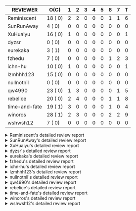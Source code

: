 |   REVIEWER    |  O(C)   | 1 | 2 | 3 | 4 | 5 | 6 | 7 | T |
|---------------|---------|---|---|---|---|---|---|---|---|
| Reminiscent   | 18 ( 0) | 2 | 2 | 0 | 0 | 0 | 1 | 1 | 6 |
| SunRunAway    |  4 ( 0) | 0 | 0 | 0 | 0 | 0 | 0 | 0 | 0 |
| XuHuaiyu      | 16 ( 0) | 1 | 0 | 0 | 0 | 0 | 0 | 0 | 1 |
| dyzsr         |  0 ( 0) | 0 | 0 | 0 | 0 | 0 | 0 | 0 | 0 |
| eurekaka      |  3 ( 1) | 0 | 0 | 0 | 0 | 0 | 0 | 0 | 0 |
| fzhedu        |  7 ( 0) | 0 | 0 | 0 | 0 | 0 | 1 | 2 | 3 |
| ichn-hu       | 10 ( 0) | 1 | 0 | 0 | 0 | 0 | 0 | 0 | 1 |
| lzmhhh123     | 15 ( 0) | 0 | 0 | 0 | 0 | 0 | 0 | 0 | 0 |
| nullnotnil    |  0 ( 0) | 0 | 0 | 0 | 0 | 0 | 0 | 0 | 0 |
| qw4990        | 23 ( 0) | 1 | 3 | 0 | 0 | 0 | 0 | 1 | 5 |
| rebelice      | 20 ( 0) | 2 | 4 | 0 | 0 | 0 | 1 | 1 | 8 |
| time-and-fate | 19 ( 1) | 3 | 0 | 0 | 0 | 0 | 1 | 0 | 4 |
| winoros       | 28 ( 1) | 2 | 3 | 0 | 0 | 0 | 2 | 2 | 9 |
| wshwsh12      |  7 ( 0) | 0 | 0 | 0 | 0 | 0 | 0 | 0 | 0 |


<details> 
  <summary>Reminiscent's detailed review report</summary> 

## To Be Reviewed

|    REPO    |                                                                                               PR                                                                                               | C | LASTED  |
|------------|------------------------------------------------------------------------------------------------------------------------------------------------------------------------------------------------|---|---------|
| tidb/23590 | [planner, table: optimize the list partition pruner for range query](https://github.com/pingcap/tidb/pull/23590)                                                                               |   | 214d16h |
| tidb/26474 | [planner: fix the unstable unit test TestTableFromMeta (#26463)](https://github.com/pingcap/tidb/pull/26474)                                                                                   |   | 96d16h  |
| tidb/26475 | [planner: fix the unstable unit test TestTableFromMeta (#26463)](https://github.com/pingcap/tidb/pull/26475)                                                                                   |   | 96d16h  |
| tidb/26491 | [planner: fix the unstable test TestOrderedResultModeOnOtherOperators (#26481)](https://github.com/pingcap/tidb/pull/26491)                                                                    |   | 95d23h  |
| tidb/26492 | [planner: fix the unstable test TestOrderedResultModeOnOtherOperators (#26481)](https://github.com/pingcap/tidb/pull/26492)                                                                    |   | 95d23h  |
| tidb/26498 | [planner: fix the unstable unit test `TestAnalyzeIncremental` (#26460)](https://github.com/pingcap/tidb/pull/26498)                                                                            |   | 95d20h  |
| tidb/26499 | [planner: fix the unstable unit test `TestAnalyzeIncremental` (#26460)](https://github.com/pingcap/tidb/pull/26499)                                                                            |   | 95d20h  |
| tidb/26503 | [planner: fix goroutine leak problem in some unit tests (#26500)](https://github.com/pingcap/tidb/pull/26503)                                                                                  |   | 95d19h  |
| tidb/27636 | [planner, expression: avoid exprs with side effects in column pruning and agg pushdown (#27370)](https://github.com/pingcap/tidb/pull/27636)                                                   |   | 60d17h  |
| tidb/27773 | [statistics: remove redundant assignment for statistics.Column.Count](https://github.com/pingcap/tidb/pull/27773)                                                                              |   | 54d16h  |
| tidb/27837 | [planner: fix wrong plan caused by shallow copy schema columns (#27798)](https://github.com/pingcap/tidb/pull/27837)                                                                           |   | 50d16h  |
| tidb/28836 | [planner: fix the issue that plan-cache cannot be aware of changes of unsigned flags (#28827)](https://github.com/pingcap/tidb/pull/28836)                                                     |   | 11d23h  |
| tidb/28878 | [docs: add design doc for analyze predicate columns](https://github.com/pingcap/tidb/pull/28878)                                                                                               |   | 11d15h  |
| tidb/28927 | [planner: fix the issue that cached IndexJoin plans may return wrong results after changing parameters (#28915)](https://github.com/pingcap/tidb/pull/28927)                                   |   | 8d9h    |
| tidb/28928 | [planner: fix the issue that cached IndexJoin plans may return wrong results after changing parameters (#28915)](https://github.com/pingcap/tidb/pull/28928)                                   |   | 8d9h    |
| tidb/28992 | [planner: add an extra safe-guard selection upon DataSource to prevent wrong results caused by wrong rebuilt range when using plan-cache (#28976)](https://github.com/pingcap/tidb/pull/28992) |   | 6d6h    |
| tidb/28993 | [planner: add an extra safe-guard selection upon DataSource to prevent wrong results caused by wrong rebuilt range when using plan-cache (#28976)](https://github.com/pingcap/tidb/pull/28993) |   | 6d6h    |
| tidb/28994 | [planner: add an extra safe-guard selection upon DataSource to prevent wrong results caused by wrong rebuilt range when using plan-cache (#28976)](https://github.com/pingcap/tidb/pull/28994) |   | 6d6h    |


## Reviewed in Last 7 Days

|    REPO    |                                                                                          PR                                                                                           | C | D |   R   |
|------------|---------------------------------------------------------------------------------------------------------------------------------------------------------------------------------------|---|---|-------|
| tidb/29100 | [planner: add more test cases about plan-cache with varied operators](https://github.com/pingcap/tidb/pull/29100)                                                                     |   | 1 | 0h    |
| tidb/29065 | [planner: add some test cases about pushed down operators with parameters when using plan-cache](https://github.com/pingcap/tidb/pull/29065)                                          |   | 1 | 16h   |
| tidb/29060 | [planner: add some test cases about changing parameter types when using plan-cache](https://github.com/pingcap/tidb/pull/29060)                                                       |   | 2 | 0h    |
| tidb/29053 | [planner: fix the unstable test TestGCBindRecord](https://github.com/pingcap/tidb/pull/29053)                                                                                         |   | 2 | 0h    |
| tidb/28428 | [*: support show column_stats_usage](https://github.com/pingcap/tidb/pull/28428)                                                                                                      |   | 6 | 24d0h |
| tidb/28976 | [planner: add an extra safe-guard selection upon DataSource to prevent wrong results caused by wrong rebuilt range when using plan-cache](https://github.com/pingcap/tidb/pull/28976) |   | 7 | 2h    |


</details> 


<details> 
  <summary>SunRunAway's detailed review report</summary> 

## To Be Reviewed

|    REPO    |                                                                        PR                                                                        | C | LASTED  |
|------------|--------------------------------------------------------------------------------------------------------------------------------------------------|---|---------|
| tidb/21834 | [planner: enhanced index range calculation plan](https://github.com/pingcap/tidb/pull/21834)                                                     |   | 314d18h |
| tidb/21956 | [planner/preprocessor: disallow into-outfile clause in some place](https://github.com/pingcap/tidb/pull/21956)                                   |   | 307d23h |
| tidb/25385 | [executor: global kill 32bits (local connID part)](https://github.com/pingcap/tidb/pull/25385)                                                   |   | 135d10h |
| tidb/27832 | [executor: fix a bug that can not insert null into a not null column in the empty SQL mode (#21237)](https://github.com/pingcap/tidb/pull/27832) |   | 50d16h  |


## Reviewed in Last 7 Days

| REPO | PR | C | D | R |
|------|----|---|---|---|


</details> 


<details> 
  <summary>XuHuaiyu's detailed review report</summary> 

## To Be Reviewed

|     REPO     |                                                               PR                                                                | C | LASTED  |
|--------------|---------------------------------------------------------------------------------------------------------------------------------|---|---------|
| docs-cn/5561 | [Add sql optimization-related docs to toc](https://github.com/pingcap/docs-cn/pull/5561)                                        |   | 246d15h |
| tidb/21401   | [expression: incompatibility with MySQL for ADDTIME()](https://github.com/pingcap/tidb/pull/21401)                              |   | 330d11h |
| docs-cn/6716 | [sysvar: add doc for tidb-restricted-read-only](https://github.com/pingcap/docs-cn/pull/6716)                                   |   | 96d18h  |
| tidb/26098   | [executor, planner: add support for SQL_CALC_FOUND_ROWS](https://github.com/pingcap/tidb/pull/26098)                            |   | 108d23h |
| tidb/26440   | [executor: a HashJoin demo in exchange parallel framework](https://github.com/pingcap/tidb/pull/26440)                          |   | 97d16h  |
| tidb/27315   | [go.mod: update parser to fix the parse error for subquery (#25647)](https://github.com/pingcap/tidb/pull/27315)                |   | 70d13h  |
| tidb/27378   | [distsql: fix goroutine/memory leak for streaming when query is cancelled (#27354)](https://github.com/pingcap/tidb/pull/27378) |   | 68d18h  |
| tidb/27396   | [*: set consistent assertion for DML](https://github.com/pingcap/tidb/pull/27396)                                               |   | 68d13h  |
| tidb/27403   | [expression: round function for int should use round half up rule](https://github.com/pingcap/tidb/pull/27403)                  |   | 68d11h  |
| tidb/27959   | [executor: fix Wrong warning for Out-of-Range and Overflow Handling](https://github.com/pingcap/tidb/pull/27959)                |   | 46d2h   |
| tidb/27992   | [planner: add sub plan info of shuffleReceiver when query explain analyze](https://github.com/pingcap/tidb/pull/27992)          |   | 43d15h  |
| tidb/28870   | [expression: Fix wrong result of hour function in vectorized expression (#28857)](https://github.com/pingcap/tidb/pull/28870)   |   | 11d17h  |
| tidb/28871   | [expression: Fix wrong result of hour function in vectorized expression (#28857)](https://github.com/pingcap/tidb/pull/28871)   |   | 11d17h  |
| tidb/28872   | [expression: Fix wrong result of hour function in vectorized expression (#28857)](https://github.com/pingcap/tidb/pull/28872)   |   | 11d17h  |
| tidb/28953   | [sessionctx: Fix SET GLOBAL tidb_skip_isolation_level_check=1 (#27898)](https://github.com/pingcap/tidb/pull/28953)             |   | 7d17h   |
| tidb/28957   | [sessionctx: Fix SET GLOBAL tidb_skip_isolation_level_check=1 (#27898)](https://github.com/pingcap/tidb/pull/28957)             |   | 7d16h   |


## Reviewed in Last 7 Days

|    REPO    |                                              PR                                              | C | D |  R  |
|------------|----------------------------------------------------------------------------------------------|---|---|-----|
| tidb/29083 | [expression: migrate generated tests to testify](https://github.com/pingcap/tidb/pull/29083) |   | 1 | 16h |


</details> 


<details> 
  <summary>dyzsr's detailed review report</summary> 

## To Be Reviewed

| REPO | PR | C | LASTED |
|------|----|---|--------|


## Reviewed in Last 7 Days

| REPO | PR | C | D | R |
|------|----|---|---|---|


</details> 


<details> 
  <summary>eurekaka's detailed review report</summary> 

## To Be Reviewed

|    REPO    |                                                PR                                                 | C | LASTED  |
|------------|---------------------------------------------------------------------------------------------------|---|---------|
| tidb/22416 | [core: fix subQuery at projection in only_full_group](https://github.com/pingcap/tidb/pull/22416) | Y | 283d11h |
| tidb/23316 | [planner: Fix rebuild range for prepared plan](https://github.com/pingcap/tidb/pull/23316)        |   | 225d17h |
| tidb/27099 | [planner: support expression index for view](https://github.com/pingcap/tidb/pull/27099)          |   | 76d19h  |


## Reviewed in Last 7 Days

| REPO | PR | C | D | R |
|------|----|---|---|---|


</details> 


<details> 
  <summary>fzhedu's detailed review report</summary> 

## To Be Reviewed

|    REPO    |                                                                         PR                                                                         | C | LASTED |
|------------|----------------------------------------------------------------------------------------------------------------------------------------------------|---|--------|
| tidb/28147 | [planner: fix can not found column bug (#28067)](https://github.com/pingcap/tidb/pull/28147)                                                       |   | 39d18h |
| tidb/28262 | [distsql: avoid false positive error log about `invalid cop task execution summaries length` (#28188)](https://github.com/pingcap/tidb/pull/28262) |   | 34d16h |
| tidb/28263 | [distsql: avoid false positive error log about `invalid cop task execution summaries length` (#28188)](https://github.com/pingcap/tidb/pull/28263) |   | 34d16h |
| tidb/28287 | [copr: Fix bug that mpp node availability detect does not work in some corner cases (#28201)](https://github.com/pingcap/tidb/pull/28287)          |   | 33d20h |
| tidb/28288 | [copr: Fix bug that mpp node availability detect does not work in some corner cases (#28201)](https://github.com/pingcap/tidb/pull/28288)          |   | 33d20h |
| tidb/28651 | [expression: not push invalid cast to tiflash (#28458)](https://github.com/pingcap/tidb/pull/28651)                                                |   | 18d18h |
| tidb/28652 | [expression: not push invalid cast to tiflash (#28458)](https://github.com/pingcap/tidb/pull/28652)                                                |   | 18d18h |


## Reviewed in Last 7 Days

|    REPO    |                                                           PR                                                           | C | D |   R   |
|------------|------------------------------------------------------------------------------------------------------------------------|---|---|-------|
| tics/3260  | [MPP: Restore concurrency before add ExchangeSenders](https://github.com/pingcap/tics/pull/3260)                       |   | 6 | 1d22h |
| tidb/28981 | [copr: (hotfix)MPP balance regions between TiFlash nodes with continuity.](https://github.com/pingcap/tidb/pull/28981) |   | 7 | 2h    |
| tidb/28972 | [copr: MPP balance regions between TiFlash nodes with continuity.](https://github.com/pingcap/tidb/pull/28972)         |   | 7 | 1h    |


</details> 


<details> 
  <summary>ichn-hu's detailed review report</summary> 

## To Be Reviewed

|     REPO     |                                                                         PR                                                                         | C | LASTED  |
|--------------|----------------------------------------------------------------------------------------------------------------------------------------------------|---|---------|
| tidb/20903   | [planner: fix confused and unnecessary double-projection in plans.](https://github.com/pingcap/tidb/pull/20903)                                    |   | 354d17h |
| docs-cn/7238 | [system-variables: correct the description of tidb_allow_fallback_to_tikv](https://github.com/pingcap/docs-cn/pull/7238)                           |   | 26d19h  |
| tidb/22631   | [executor: refine window processor](https://github.com/pingcap/tidb/pull/22631)                                                                    |   | 268d23h |
| tidb/27119   | [executor: fix json_objectagg() on varbinary type](https://github.com/pingcap/tidb/pull/27119)                                                     |   | 76d16h  |
| tidb/27403   | [expression: round function for int should use round half up rule](https://github.com/pingcap/tidb/pull/27403)                                     |   | 68d11h  |
| tidb/27451   | [expression: fix wrong result for date add sub (#27244)](https://github.com/pingcap/tidb/pull/27451)                                               |   | 67d16h  |
| tidb/28262   | [distsql: avoid false positive error log about `invalid cop task execution summaries length` (#28188)](https://github.com/pingcap/tidb/pull/28262) |   | 34d16h  |
| tidb/28666   | [executor: fill extra partition ID column in UnionScan executor](https://github.com/pingcap/tidb/pull/28666)                                       |   | 18d11h  |
| tidb/28990   | [planner: Forcing aligning the null flag for the projection under union](https://github.com/pingcap/tidb/pull/28990)                               |   | 6d11h   |
| tidb/29057   | [Executor,MPP: Send schema in ExchangeSender](https://github.com/pingcap/tidb/pull/29057)                                                          |   | 1d19h   |


## Reviewed in Last 7 Days

|    REPO    |                                                           PR                                                            | C | D | R  |
|------------|-------------------------------------------------------------------------------------------------------------------------|---|---|----|
| tidb/29095 | [execution: increase timeout for dispatching mpp tasks from 1min -> 5 mins](https://github.com/pingcap/tidb/pull/29095) |   | 1 | 1h |


</details> 


<details> 
  <summary>lzmhhh123's detailed review report</summary> 

## To Be Reviewed

|    REPO    |                                                                        PR                                                                        | C | LASTED  |
|------------|--------------------------------------------------------------------------------------------------------------------------------------------------|---|---------|
| tidb/22631 | [executor: refine window processor](https://github.com/pingcap/tidb/pull/22631)                                                                  |   | 268d23h |
| tidb/26005 | [expression: fix cast string like '.1a1' to decimal has no warnings information](https://github.com/pingcap/tidb/pull/26005)                     |   | 112d13h |
| tidb/26152 | [types: year function can't handle some date string](https://github.com/pingcap/tidb/pull/26152)                                                 |   | 106d14h |
| tikv/10616 | [copr: fix Max/Min bug when comparing signed and unsigned int64 (#10167)](https://github.com/tikv/tikv/pull/10616)                               |   | 95d21h  |
| tikv/10617 | [copr: fix Max/Min bug when comparing signed and unsigned int64 (#10167)](https://github.com/tikv/tikv/pull/10617)                               |   | 95d21h  |
| tidb/27212 | [planner: fix wrong charset about union result of date type and int](https://github.com/pingcap/tidb/pull/27212)                                 |   | 74d14h  |
| tidb/27611 | [types: fix incorrect return type about if function when argument type contains bit](https://github.com/pingcap/tidb/pull/27611)                 |   | 61d14h  |
| tidb/27832 | [executor: fix a bug that can not insert null into a not null column in the empty SQL mode (#21237)](https://github.com/pingcap/tidb/pull/27832) |   | 50d16h  |
| tidb/27954 | [planner: Fix Empty string has different meanings in SELECT and UPDATE](https://github.com/pingcap/tidb/pull/27954)                              |   | 46d16h  |
| tidb/28651 | [expression: not push invalid cast to tiflash (#28458)](https://github.com/pingcap/tidb/pull/28651)                                              |   | 18d18h  |
| tidb/28652 | [expression: not push invalid cast to tiflash (#28458)](https://github.com/pingcap/tidb/pull/28652)                                              |   | 18d18h  |
| tidb/28656 | [distsql: fix copr cache events metric](https://github.com/pingcap/tidb/pull/28656)                                                              |   | 18d17h  |
| tidb/28813 | [expression: simplify canFuncBePushed logic ](https://github.com/pingcap/tidb/pull/28813)                                                        |   | 12d19h  |
| tidb/28924 | [planner: reject non-top sort for MPP](https://github.com/pingcap/tidb/pull/28924)                                                               |   | 8d13h   |
| tidb/28990 | [planner: Forcing aligning the null flag for the projection under union](https://github.com/pingcap/tidb/pull/28990)                             |   | 6d11h   |


## Reviewed in Last 7 Days

| REPO | PR | C | D | R |
|------|----|---|---|---|


</details> 


<details> 
  <summary>nullnotnil's detailed review report</summary> 

## To Be Reviewed

| REPO | PR | C | LASTED |
|------|----|---|--------|


## Reviewed in Last 7 Days

| REPO | PR | C | D | R |
|------|----|---|---|---|


</details> 


<details> 
  <summary>qw4990's detailed review report</summary> 

## To Be Reviewed

|     REPO     |                                                                  PR                                                                  | C | LASTED  |
|--------------|--------------------------------------------------------------------------------------------------------------------------------------|---|---------|
| docs-cn/5561 | [Add sql optimization-related docs to toc](https://github.com/pingcap/docs-cn/pull/5561)                                             |   | 246d15h |
| tidb/21018   | [planner: don't push down null sensitive join conditions (#19620)](https://github.com/pingcap/tidb/pull/21018)                       |   | 348d17h |
| docs-cn/7237 | [Add restriction information for index merge to avoid misuse](https://github.com/pingcap/docs-cn/pull/7237)                          |   | 26d19h  |
| tidb/23590   | [planner, table: optimize the list partition pruner for range query](https://github.com/pingcap/tidb/pull/23590)                     |   | 214d16h |
| tidb/26323   | [planner: use multi-layer projections for subquery selection (#8190)](https://github.com/pingcap/tidb/pull/26323)                    |   | 100d6h  |
| tidb/26440   | [executor: a HashJoin demo in exchange parallel framework](https://github.com/pingcap/tidb/pull/26440)                               |   | 97d16h  |
| tidb/26499   | [planner: fix the unstable unit test `TestAnalyzeIncremental` (#26460)](https://github.com/pingcap/tidb/pull/26499)                  |   | 95d20h  |
| tidb/27315   | [go.mod: update parser to fix the parse error for subquery (#25647)](https://github.com/pingcap/tidb/pull/27315)                     |   | 70d13h  |
| tidb/27396   | [*: set consistent assertion for DML](https://github.com/pingcap/tidb/pull/27396)                                                    |   | 68d13h  |
| tidb/28038   | [*: collect column stats usage and periodically dump to the system table](https://github.com/pingcap/tidb/pull/28038)                |   | 42d16h  |
| tidb/28295   | [planner: keep the original join schema in predicate pushdown (#24862)](https://github.com/pingcap/tidb/pull/28295)                  |   | 33d16h  |
| tidb/28301   | [statistics: migrate test-infra to testify for statistics/handle/gc_test.go](https://github.com/pingcap/tidb/pull/28301)             |   | 33d8h   |
| tidb/28333   | [executor: fix detaching from GlobalTracker before executing select query](https://github.com/pingcap/tidb/pull/28333)               |   | 31d15h  |
| tidb/28666   | [executor: fill extra partition ID column in UnionScan executor](https://github.com/pingcap/tidb/pull/28666)                         |   | 18d11h  |
| tidb/28719   | [statistics: fix auto analyze triggered out of specified time (#28703)](https://github.com/pingcap/tidb/pull/28719)                  |   | 15d16h  |
| tidb/28721   | [statistics: fix auto analyze triggered out of specified time (#28703)](https://github.com/pingcap/tidb/pull/28721)                  |   | 15d16h  |
| tidb/28723   | [statistics: fix auto analyze triggered out of specified time (#28703)](https://github.com/pingcap/tidb/pull/28723)                  |   | 15d16h  |
| tidb/28744   | [planner: clone possible properties before saving them is unnecessary](https://github.com/pingcap/tidb/pull/28744)                   |   | 14d23h  |
| tidb/28819   | [planner: fix the wrong partition pruning when some conditions is out of range (#28296)](https://github.com/pingcap/tidb/pull/28819) |   | 12d18h  |
| tidb/28878   | [docs: add design doc for analyze predicate columns](https://github.com/pingcap/tidb/pull/28878)                                     |   | 11d15h  |
| tidb/28953   | [sessionctx: Fix SET GLOBAL tidb_skip_isolation_level_check=1 (#27898)](https://github.com/pingcap/tidb/pull/28953)                  |   | 7d17h   |
| tidb/28957   | [sessionctx: Fix SET GLOBAL tidb_skip_isolation_level_check=1 (#27898)](https://github.com/pingcap/tidb/pull/28957)                  |   | 7d16h   |
| tidb/28984   | [config, planner: Change prepared-plan-cache.capacity default size from 100 to 1000](https://github.com/pingcap/tidb/pull/28984)     |   | 6d15h   |


## Reviewed in Last 7 Days

|    REPO    |                                                    PR                                                     | C | D |   R    |
|------------|-----------------------------------------------------------------------------------------------------------|---|---|--------|
| tipb/236   | [proto: add sample rate for analyze request](https://github.com/pingcap/tipb/pull/236)                    |   | 1 | 68d12h |
| tidb/28840 | [planner: add more test cases for plan cache](https://github.com/pingcap/tidb/pull/28840)                 |   | 2 | 10d4h  |
| tidb/28944 | [planner: allow refineArgs for plan cache in some situations](https://github.com/pingcap/tidb/pull/28944) |   | 2 | 6d1h   |
| tidb/28961 | [parser: add new analyze option `SAMPLERATE`](https://github.com/pingcap/tidb/pull/28961)                 |   | 2 | 5d18h  |
| tidb/28956 | [executor: refactor plan replayer](https://github.com/pingcap/tidb/pull/28956)                            |   | 7 | 1d0h   |


</details> 


<details> 
  <summary>rebelice's detailed review report</summary> 

## To Be Reviewed

|     REPO     |                                                                                               PR                                                                                               | C | LASTED  |
|--------------|------------------------------------------------------------------------------------------------------------------------------------------------------------------------------------------------|---|---------|
| docs/5185    | [sql-statements, information-schema: add `END_TIME` field for table `ANALYZE_STATUS`](https://github.com/pingcap/docs/pull/5185)                                                               |   | 208d17h |
| docs-cn/5916 | [sql-statements, information-schema: add `END_TIME` field for table `ANALYZE_STATUS`](https://github.com/pingcap/docs-cn/pull/5916)                                                            |   | 208d17h |
| tidb/24033   | [statistics: fix some unstable tests in global stats (#23502)](https://github.com/pingcap/tidb/pull/24033)                                                                                     |   | 195d9h  |
| tidb/24669   | [planner: fix "order by + num " can use a column not in select fields](https://github.com/pingcap/tidb/pull/24669)                                                                             |   | 165d16h |
| tidb/26474   | [planner: fix the unstable unit test TestTableFromMeta (#26463)](https://github.com/pingcap/tidb/pull/26474)                                                                                   |   | 96d16h  |
| tidb/26475   | [planner: fix the unstable unit test TestTableFromMeta (#26463)](https://github.com/pingcap/tidb/pull/26475)                                                                                   |   | 96d16h  |
| tidb/26491   | [planner: fix the unstable test TestOrderedResultModeOnOtherOperators (#26481)](https://github.com/pingcap/tidb/pull/26491)                                                                    |   | 95d23h  |
| tidb/26492   | [planner: fix the unstable test TestOrderedResultModeOnOtherOperators (#26481)](https://github.com/pingcap/tidb/pull/26492)                                                                    |   | 95d23h  |
| tidb/26498   | [planner: fix the unstable unit test `TestAnalyzeIncremental` (#26460)](https://github.com/pingcap/tidb/pull/26498)                                                                            |   | 95d20h  |
| tidb/26499   | [planner: fix the unstable unit test `TestAnalyzeIncremental` (#26460)](https://github.com/pingcap/tidb/pull/26499)                                                                            |   | 95d20h  |
| tidb/26505   | [planner: fix goroutine leak problem in some unit tests (#26500)](https://github.com/pingcap/tidb/pull/26505)                                                                                  |   | 95d19h  |
| tidb/28038   | [*: collect column stats usage and periodically dump to the system table](https://github.com/pingcap/tidb/pull/28038)                                                                          |   | 42d16h  |
| tidb/28317   | [planner: remove duplicate predicates in the Selection operator](https://github.com/pingcap/tidb/pull/28317)                                                                                   |   | 32d8h   |
| tidb/28819   | [planner: fix the wrong partition pruning when some conditions is out of range (#28296)](https://github.com/pingcap/tidb/pull/28819)                                                           |   | 12d18h  |
| tidb/28836   | [planner: fix the issue that plan-cache cannot be aware of changes of unsigned flags (#28827)](https://github.com/pingcap/tidb/pull/28836)                                                     |   | 11d23h  |
| tidb/28878   | [docs: add design doc for analyze predicate columns](https://github.com/pingcap/tidb/pull/28878)                                                                                               |   | 11d15h  |
| tidb/28992   | [planner: add an extra safe-guard selection upon DataSource to prevent wrong results caused by wrong rebuilt range when using plan-cache (#28976)](https://github.com/pingcap/tidb/pull/28992) |   | 6d6h    |
| tidb/28993   | [planner: add an extra safe-guard selection upon DataSource to prevent wrong results caused by wrong rebuilt range when using plan-cache (#28976)](https://github.com/pingcap/tidb/pull/28993) |   | 6d6h    |
| tidb/28994   | [planner: add an extra safe-guard selection upon DataSource to prevent wrong results caused by wrong rebuilt range when using plan-cache (#28976)](https://github.com/pingcap/tidb/pull/28994) |   | 6d6h    |
| tidb/29061   | [planner: fix outerJoinEliminator couldn't be applied in some cases](https://github.com/pingcap/tidb/pull/29061)                                                                               |   | 1d17h   |


## Reviewed in Last 7 Days

|    REPO    |                                                                                          PR                                                                                           | C | D |  R   |
|------------|---------------------------------------------------------------------------------------------------------------------------------------------------------------------------------------|---|---|------|
| tidb/29122 | [planner: fix the issue that some IndexJoin plans cannot use plan-cache](https://github.com/pingcap/tidb/pull/29122)                                                                  |   | 1 | 0h   |
| tidb/29100 | [planner: add more test cases about plan-cache with varied operators](https://github.com/pingcap/tidb/pull/29100)                                                                     |   | 1 | 0h   |
| tidb/29065 | [planner: add some test cases about pushed down operators with parameters when using plan-cache](https://github.com/pingcap/tidb/pull/29065)                                          |   | 2 | 0h   |
| tidb/29060 | [planner: add some test cases about changing parameter types when using plan-cache](https://github.com/pingcap/tidb/pull/29060)                                                       |   | 2 | 0h   |
| tidb/28944 | [planner: allow refineArgs for plan cache in some situations](https://github.com/pingcap/tidb/pull/28944)                                                                             |   | 2 | 6d1h |
| tidb/29053 | [planner: fix the unstable test TestGCBindRecord](https://github.com/pingcap/tidb/pull/29053)                                                                                         |   | 2 | 1h   |
| tidb/28840 | [planner: add more test cases for plan cache](https://github.com/pingcap/tidb/pull/28840)                                                                                             |   | 6 | 6d5h |
| tidb/28976 | [planner: add an extra safe-guard selection upon DataSource to prevent wrong results caused by wrong rebuilt range when using plan-cache](https://github.com/pingcap/tidb/pull/28976) |   | 7 | 1h   |


</details> 


<details> 
  <summary>time-and-fate's detailed review report</summary> 

## To Be Reviewed

|    REPO    |                                                                          PR                                                                           | C | LASTED  |
|------------|-------------------------------------------------------------------------------------------------------------------------------------------------------|---|---------|
| tidb/22416 | [core: fix subQuery at projection in only_full_group](https://github.com/pingcap/tidb/pull/22416)                                                     | Y | 283d11h |
| tidb/25390 | [planner/core: fix `isTableAliasDuplicate`, use `schema.name` as key when table has a alias name](https://github.com/pingcap/tidb/pull/25390)         |   | 134d19h |
| tidb/26474 | [planner: fix the unstable unit test TestTableFromMeta (#26463)](https://github.com/pingcap/tidb/pull/26474)                                          |   | 96d16h  |
| tidb/26475 | [planner: fix the unstable unit test TestTableFromMeta (#26463)](https://github.com/pingcap/tidb/pull/26475)                                          |   | 96d16h  |
| tidb/26498 | [planner: fix the unstable unit test `TestAnalyzeIncremental` (#26460)](https://github.com/pingcap/tidb/pull/26498)                                   |   | 95d20h  |
| tidb/26499 | [planner: fix the unstable unit test `TestAnalyzeIncremental` (#26460)](https://github.com/pingcap/tidb/pull/26499)                                   |   | 95d20h  |
| tidb/26713 | [planner: use the converted datum based on the target column to point get](https://github.com/pingcap/tidb/pull/26713)                                |   | 90d11h  |
| tidb/27773 | [statistics: remove redundant assignment for statistics.Column.Count](https://github.com/pingcap/tidb/pull/27773)                                     |   | 54d16h  |
| tidb/28295 | [planner: keep the original join schema in predicate pushdown (#24862)](https://github.com/pingcap/tidb/pull/28295)                                   |   | 33d16h  |
| tidb/28444 | [planner: fix the issue that planner may cache invalid plans for joins in some cases (#28432)](https://github.com/pingcap/tidb/pull/28444)            |   | 28d23h  |
| tidb/28445 | [planner: fix the issue that planner may cache invalid plans for joins in some cases (#28432)](https://github.com/pingcap/tidb/pull/28445)            |   | 28d23h  |
| tidb/28446 | [planner: fix the issue that planner may cache invalid plans for joins in some cases (#28432)](https://github.com/pingcap/tidb/pull/28446)            |   | 28d23h  |
| tidb/28491 | [util/ranger: check boundary condition when taking intersection of two columnValues](https://github.com/pingcap/tidb/pull/28491)                      |   | 26d20h  |
| tidb/28554 | [planner, statistics, sessionctx: add variable to enable/disable the outdated statistics to pseudo logic](https://github.com/pingcap/tidb/pull/28554) |   | 19d20h  |
| tidb/28819 | [planner: fix the wrong partition pruning when some conditions is out of range (#28296)](https://github.com/pingcap/tidb/pull/28819)                  |   | 12d18h  |
| tidb/28829 | [*: finer estimation of avg row size when column stats are unavailable in GetAvgRowSize](https://github.com/pingcap/tidb/pull/28829)                  |   | 12d14h  |
| tidb/28878 | [docs: add design doc for analyze predicate columns](https://github.com/pingcap/tidb/pull/28878)                                                      |   | 11d15h  |
| tidb/28990 | [planner: Forcing aligning the null flag for the projection under union](https://github.com/pingcap/tidb/pull/28990)                                  |   | 6d11h   |
| tidb/29061 | [planner: fix outerJoinEliminator couldn't be applied in some cases](https://github.com/pingcap/tidb/pull/29061)                                      |   | 1d17h   |


## Reviewed in Last 7 Days

|    REPO    |                                              PR                                               | C | D |   R    |
|------------|-----------------------------------------------------------------------------------------------|---|---|--------|
| tidb/28999 | [statistics: introduce bernoulli sampling method](https://github.com/pingcap/tidb/pull/28999) |   | 1 | 5d8h   |
| tidb/28924 | [planner: reject non-top sort for MPP](https://github.com/pingcap/tidb/pull/28924)            |   | 1 | 7d21h  |
| tipb/236   | [proto: add sample rate for analyze request](https://github.com/pingcap/tipb/pull/236)        |   | 1 | 68d12h |
| tidb/28961 | [parser: add new analyze option `SAMPLERATE`](https://github.com/pingcap/tidb/pull/28961)     |   | 6 | 2d1h   |


</details> 


<details> 
  <summary>winoros's detailed review report</summary> 

## To Be Reviewed

|     REPO     |                                                                                PR                                                                                 | C | LASTED  |
|--------------|-------------------------------------------------------------------------------------------------------------------------------------------------------------------|---|---------|
| tidb/20903   | [planner: fix confused and unnecessary double-projection in plans.](https://github.com/pingcap/tidb/pull/20903)                                                   |   | 354d17h |
| docs-cn/5916 | [sql-statements, information-schema: add `END_TIME` field for table `ANALYZE_STATUS`](https://github.com/pingcap/docs-cn/pull/5916)                               |   | 208d17h |
| docs/5783    | [migration: Add information about Vitess to TiDB migration](https://github.com/pingcap/docs/pull/5783)                                                            |   | 134d5h  |
| tidb/21018   | [planner: don't push down null sensitive join conditions (#19620)](https://github.com/pingcap/tidb/pull/21018)                                                    |   | 348d17h |
| tidb/22416   | [core: fix subQuery at projection in only_full_group](https://github.com/pingcap/tidb/pull/22416)                                                                 | Y | 283d11h |
| tidb/22478   | [planner, executor: fix query partition table with global unique index get wrong result](https://github.com/pingcap/tidb/pull/22478)                              |   | 278d13h |
| tidb/24138   | [planner: Add Equivalence Rules to Transform BinaryOptSubquery to ExistsSubquery](https://github.com/pingcap/tidb/pull/24138)                                     |   | 190d12h |
| tidb/26323   | [planner: use multi-layer projections for subquery selection (#8190)](https://github.com/pingcap/tidb/pull/26323)                                                 |   | 100d6h  |
| tidb/26474   | [planner: fix the unstable unit test TestTableFromMeta (#26463)](https://github.com/pingcap/tidb/pull/26474)                                                      |   | 96d16h  |
| tidb/26475   | [planner: fix the unstable unit test TestTableFromMeta (#26463)](https://github.com/pingcap/tidb/pull/26475)                                                      |   | 96d16h  |
| tidb/26492   | [planner: fix the unstable test TestOrderedResultModeOnOtherOperators (#26481)](https://github.com/pingcap/tidb/pull/26492)                                       |   | 95d23h  |
| tidb/26503   | [planner: fix goroutine leak problem in some unit tests (#26500)](https://github.com/pingcap/tidb/pull/26503)                                                     |   | 95d19h  |
| tidb/26505   | [planner: fix goroutine leak problem in some unit tests (#26500)](https://github.com/pingcap/tidb/pull/26505)                                                     |   | 95d19h  |
| tidb/27636   | [planner, expression: avoid exprs with side effects in column pruning and agg pushdown (#27370)](https://github.com/pingcap/tidb/pull/27636)                      |   | 60d17h  |
| tidb/28295   | [planner: keep the original join schema in predicate pushdown (#24862)](https://github.com/pingcap/tidb/pull/28295)                                               |   | 33d16h  |
| tidb/28491   | [util/ranger: check boundary condition when taking intersection of two columnValues](https://github.com/pingcap/tidb/pull/28491)                                  |   | 26d20h  |
| tidb/28719   | [statistics: fix auto analyze triggered out of specified time (#28703)](https://github.com/pingcap/tidb/pull/28719)                                               |   | 15d16h  |
| tidb/28721   | [statistics: fix auto analyze triggered out of specified time (#28703)](https://github.com/pingcap/tidb/pull/28721)                                               |   | 15d16h  |
| tidb/28723   | [statistics: fix auto analyze triggered out of specified time (#28703)](https://github.com/pingcap/tidb/pull/28723)                                               |   | 15d16h  |
| tidb/28744   | [planner: clone possible properties before saving them is unnecessary](https://github.com/pingcap/tidb/pull/28744)                                                |   | 14d23h  |
| tidb/28748   | [planner/cascades: fill group stats](https://github.com/pingcap/tidb/pull/28748)                                                                                  |   | 14d22h  |
| tidb/28759   | [planner: make constant propagation more stringently](https://github.com/pingcap/tidb/pull/28759)                                                                 |   | 14d17h  |
| tidb/28878   | [docs: add design doc for analyze predicate columns](https://github.com/pingcap/tidb/pull/28878)                                                                  |   | 11d15h  |
| tidb/28924   | [planner: reject non-top sort for MPP](https://github.com/pingcap/tidb/pull/28924)                                                                                |   | 8d13h   |
| tidb/28927   | [planner: fix the issue that cached IndexJoin plans may return wrong results after changing parameters (#28915)](https://github.com/pingcap/tidb/pull/28927)      |   | 8d9h    |
| tidb/28928   | [planner: fix the issue that cached IndexJoin plans may return wrong results after changing parameters (#28915)](https://github.com/pingcap/tidb/pull/28928)      |   | 8d9h    |
| tidb/29072   | [session, statistics: fix "data too long for column 'xxx_bound'" when analyze tables with very long strings (#28800)](https://github.com/pingcap/tidb/pull/29072) |   | 1d14h   |
| tidb/29073   | [session, statistics: fix "data too long for column 'xxx_bound'" when analyze tables with very long strings (#28800)](https://github.com/pingcap/tidb/pull/29073) |   | 1d14h   |


## Reviewed in Last 7 Days

|    REPO    |                                                                            PR                                                                            | C | D |   R    |
|------------|----------------------------------------------------------------------------------------------------------------------------------------------------------|---|---|--------|
| tidb/29056 | [parser: support analyze/stats options when create/alter table](https://github.com/pingcap/tidb/pull/29056)                                              |   | 1 | 1d6h   |
| tidb/28924 | [planner: reject non-top sort for MPP](https://github.com/pingcap/tidb/pull/28924)                                                                       |   | 1 | 7d18h  |
| tidb/29024 | [*: implement analyze columns c1, ..., cn](https://github.com/pingcap/tidb/pull/29024)                                                                   |   | 2 | 4d7h   |
| tidb/28879 | [planner: make the error of access path miss more user friendly](https://github.com/pingcap/tidb/pull/28879)                                             |   | 2 | 9d23h  |
| tidb/28554 | [planner, statistics, sessionctx: add variable to enable/disable the outdated statistics to pseudo logic](https://github.com/pingcap/tidb/pull/28554)    |   | 2 | 17d23h |
| tidb/28800 | [session, statistics: fix "data too long for column 'xxx_bound'" when analyze tables with very long strings](https://github.com/pingcap/tidb/pull/28800) |   | 6 | 7d16h  |
| tidb/28829 | [*: finer estimation of avg row size when column stats are unavailable in GetAvgRowSize](https://github.com/pingcap/tidb/pull/28829)                     |   | 6 | 6d21h  |
| tidb/28987 | [*: table-level analyze options for both manual and auto analyze](https://github.com/pingcap/tidb/pull/28987)                                            |   | 7 | 4h     |
| tidb/28428 | [*: support show column_stats_usage](https://github.com/pingcap/tidb/pull/28428)                                                                         |   | 7 | 23d1h  |


</details> 


<details> 
  <summary>wshwsh12's detailed review report</summary> 

## To Be Reviewed

|    REPO    |                                                           PR                                                           | C | LASTED  |
|------------|------------------------------------------------------------------------------------------------------------------------|---|---------|
| tidb/21401 | [expression: incompatibility with MySQL for ADDTIME()](https://github.com/pingcap/tidb/pull/21401)                     |   | 330d11h |
| tidb/21887 | [types: support %X %V %W formats for STR_TO_DATE()](https://github.com/pingcap/tidb/pull/21887)                        |   | 311d11h |
| tidb/27562 | [executor: Support partition spilling for HashAgg](https://github.com/pingcap/tidb/pull/27562)                         |   | 62d23h  |
| tidb/27837 | [planner: fix wrong plan caused by shallow copy schema columns (#27798)](https://github.com/pingcap/tidb/pull/27837)   |   | 50d16h  |
| tidb/27959 | [executor: fix Wrong warning for Out-of-Range and Overflow Handling](https://github.com/pingcap/tidb/pull/27959)       |   | 46d2h   |
| tidb/27992 | [planner: add sub plan info of shuffleReceiver when query explain analyze](https://github.com/pingcap/tidb/pull/27992) |   | 43d15h  |
| tidb/28333 | [executor: fix detaching from GlobalTracker before executing select query](https://github.com/pingcap/tidb/pull/28333) |   | 31d15h  |


## Reviewed in Last 7 Days

| REPO | PR | C | D | R |
|------|----|---|---|---|


</details> 

